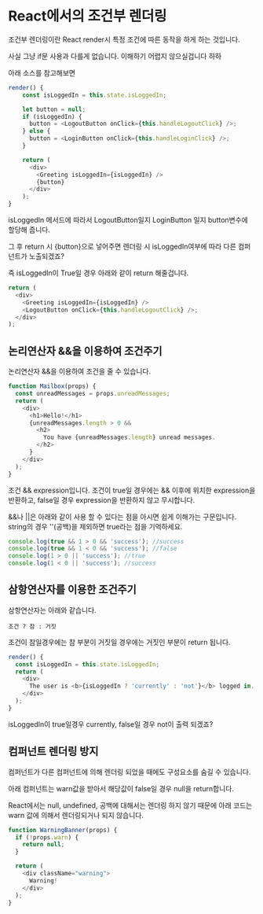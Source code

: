 # React에서의 조건부 렌더링
조건부 렌더링이란 React render시 특정 조건에 따른 동작을 하게 하는 것입니다.

사실 그냥 if문 사용과 다를게 없습니다. 이해하기 어렵지 않으실겁니다 하하

아래 소스를 참고해보면

```javascript
render() {
    const isLoggedIn = this.state.isLoggedIn;

    let button = null;
    if (isLoggedIn) {
      button = <LogoutButton onClick={this.handleLogoutClick} />;
    } else {
      button = <LoginButton onClick={this.handleLoginClick} />;
    }

    return (
      <div>
        <Greeting isLoggedIn={isLoggedIn} />
        {button}
      </div>
    );
}
```

isLoggedIn 메서드에 따라서 LogoutButton일지 LoginButton 일지 button변수에 할당해 줍니다.

그 후 return 시 {button}으로 넣어주면 렌더링 시 isLoggedIn여부에 따라 다른 컴퍼넌트가 노출되겠죠?

즉 isLoggedIn이 True일 경우 아래와 같이 return 해줄겁니다.
```javascript
return (
  <div>
    <Greeting isLoggedIn={isLoggedIn} />
    <LogoutButton onClick={this.handleLogoutClick} />;
  </div>
);
```

## 논리연산자 &&을 이용하여 조건주기
논리연산자 &&을 이용하여 조건을 줄 수 있습니다.

```javascript
function Mailbox(props) {
  const unreadMessages = props.unreadMessages;
  return (
    <div>
      <h1>Hello!</h1>
      {unreadMessages.length > 0 &&
        <h2>
          You have {unreadMessages.length} unread messages.
        </h2>
      }
    </div>
  );
}
```
조건 && expression입니다.
조건이 true일 경우에는 && 이후에 위치한 expression을 반환하고, false일 경우 expression을 반환하지 않고 무시합니다.

&&나 ||은 아래와 같이 사용 할 수 있다는 점을 아시면 쉽게 이해가는 구문입니다.
string의 경우 ''(공백)을 제외하면 true라는 점을 기억하세요.
```javascript
console.log(true && 1 > 0 && 'success'); //success
console.log(true && 1 < 0 && 'success'); //false
console.log(1 > 0 || 'success'); //true
console.log(1 < 0 || 'success'); //success
```


## 삼항연산자를 이용한 조건주기
삼항연산자는 아래와 같습니다.

`조건 ? 참 : 거짓`

조건이 참일경우에는 참 부분이 거짓일 경우에는 거짓인 부분이 return 됩니다.

```javascript
render() {
  const isLoggedIn = this.state.isLoggedIn;
  return (
    <div>
      The user is <b>{isLoggedIn ? 'currently' : 'not'}</b> logged in.
    </div>
  );
}
```

isLoggedIn이 true일경우 currently, false일 경우 not이 출력 되겠죠?

## 컴퍼넌트 렌더링 방지

컴퍼넌트가 다른 컴퍼넌트에 의해 렌더링 되었을 때에도 구성요소를 숨길 수 있습니다.

아래 컴퍼넌트는 warn값을 받아서 해당값이 false일 경우 null을 return합니다.

React에서는 null, undefined, 공백에 대해서는 렌더링 하지 않기 때문에 아래 코드는 warn 값에 의해서 렌더링되거나 되지 않습니다.

```javascript
function WarningBanner(props) {
  if (!props.warn) {
    return null;
  }

  return (
    <div className="warning">
      Warning!
    </div>
  );
}
```

